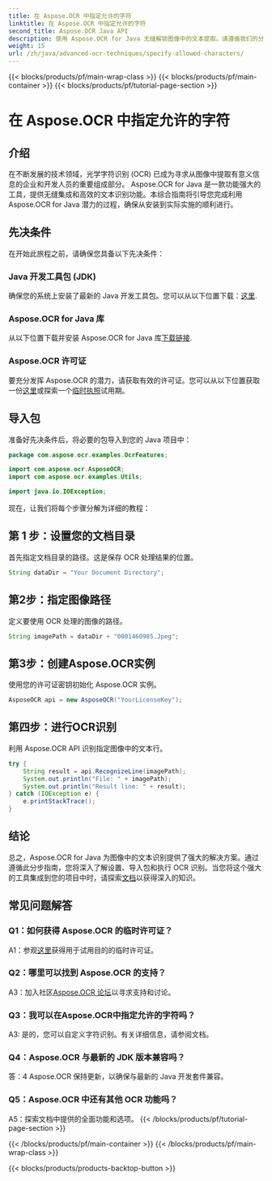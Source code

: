 ```yaml
---
title: 在 Aspose.OCR 中指定允许的字符
linktitle: 在 Aspose.OCR 中指定允许的字符
second_title: Aspose.OCR Java API
description: 使用 Aspose.OCR for Java 无缝解锁图像中的文本提取。请遵循我们的分步指南以实现高效集成。
weight: 15
url: /zh/java/advanced-ocr-techniques/specify-allowed-characters/
---
```


{{< blocks/products/pf/main-wrap-class >}}
{{< blocks/products/pf/main-container >}}
{{< blocks/products/pf/tutorial-page-section >}}

# 在 Aspose.OCR 中指定允许的字符

## 介绍

在不断发展的技术领域，光学字符识别 (OCR) 已成为寻求从图像中提取有意义信息的企业和开发人员的重要组成部分。 Aspose.OCR for Java 是一款功能强大的工具，提供无缝集成和高效的文本识别功能。本综合指南将引导您完成利用 Aspose.OCR for Java 潜力的过程，确保从安装到实际实施的顺利进行。

## 先决条件

在开始此旅程之前，请确保您具备以下先决条件：

### Java 开发工具包 (JDK)

确保您的系统上安装了最新的 Java 开发工具包。您可以从以下位置下载：[这里](https://www.oracle.com/java/technologies/javase-downloads.html).

### Aspose.OCR for Java 库

从以下位置下载并安装 Aspose.OCR for Java 库[下载链接](https://releases.aspose.com/ocr/java/).

### Aspose.OCR 许可证

要充分发挥 Aspose.OCR 的潜力，请获取有效的许可证。您可以从以下位置获取一份[这里](https://purchase.aspose.com/buy)或探索一个[临时执照](https://purchase.aspose.com/temporary-license/)试用期。

## 导入包

准备好先决条件后，将必要的包导入到您的 Java 项目中：

```java
package com.aspose.ocr.examples.OcrFeatures;

import com.aspose.ocr.AsposeOCR;
import com.aspose.ocr.examples.Utils;

import java.io.IOException;
```

现在，让我们将每个步骤分解为详细的教程：

## 第 1 步：设置您的文档目录

首先指定文档目录的路径。这是保存 OCR 处理结果的位置。

```java
String dataDir = "Your Document Directory";
```

## 第2步：指定图像路径

定义要使用 OCR 处理的图像的路径。

```java
String imagePath = dataDir + "0001460985.Jpeg";
```

## 第3步：创建Aspose.OCR实例

使用您的许可证密钥初始化 Aspose.OCR 实例。

```java
AsposeOCR api = new AsposeOCR("YourLicenseKey");
```

## 第四步：进行OCR识别

利用 Aspose.OCR API 识别指定图像中的文本行。

```java
try {
    String result = api.RecognizeLine(imagePath);
    System.out.println("File: " + imagePath);
    System.out.println("Result line: " + result);
} catch (IOException e) {
    e.printStackTrace();
}
```

## 结论

总之，Aspose.OCR for Java 为图像中的文本识别提供了强大的解决方案。通过遵循此分步指南，您将深入了解设置、导入包和执行 OCR 识别。当您将这个强大的工具集成到您的项目中时，请探索[文档](https://reference.aspose.com/ocr/java/)以获得深入的知识。

## 常见问题解答

### Q1：如何获得 Aspose.OCR 的临时许可证？

 A1：参观[这里](https://purchase.aspose.com/temporary-license/)获得用于试用目的的临时许可证。

### Q2：哪里可以找到 Aspose.OCR 的支持？

 A3：加入社区[Aspose.OCR 论坛](https://forum.aspose.com/c/ocr/16)以寻求支持和讨论。

### Q3：我可以在Aspose.OCR中指定允许的字符吗？

A3: 是的，您可以自定义字符识别。有关详细信息，请参阅文档。

### Q4：Aspose.OCR 与最新的 JDK 版本兼容吗？

答：4 Aspose.OCR 保持更新，以确保与最新的 Java 开发套件兼容。

### Q5：Aspose.OCR 中还有其他 OCR 功能吗？

A5：探索文档中提供的全面功能和选项。
{{< /blocks/products/pf/tutorial-page-section >}}

{{< /blocks/products/pf/main-container >}}
{{< /blocks/products/pf/main-wrap-class >}}

{{< blocks/products/products-backtop-button >}}
